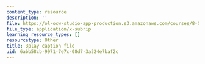 ```yaml
---
content_type: resource
description: ''
file: https://ol-ocw-studio-app-production.s3.amazonaws.com/courses/8-01sc-classical-mechanics-fall-2016/6abb58cb99717e7c08d73a324e7baf2c_EhgF2OViDDs.srt
file_type: application/x-subrip
learning_resource_types: []
resourcetype: Other
title: 3play caption file
uid: 6abb58cb-9971-7e7c-08d7-3a324e7baf2c
---
```


